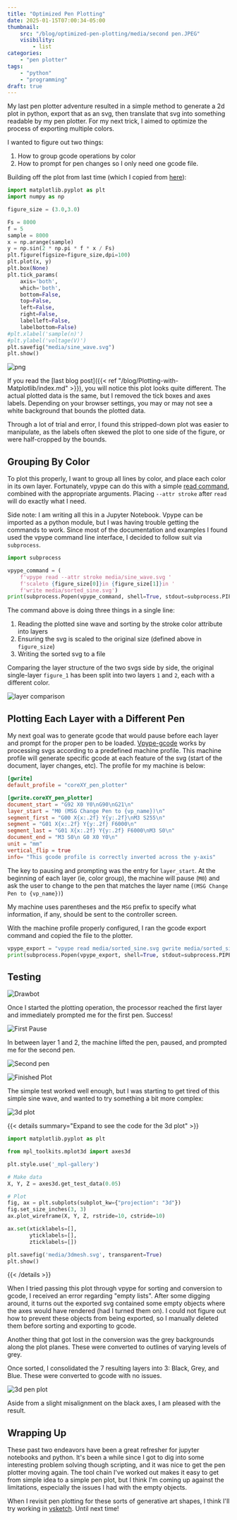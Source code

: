 ```yaml
---
title: "Optimized Pen Plotting"
date: 2025-01-15T07:00:34-05:00
thumbnail:
    src: "/blog/optimized-pen-plotting/media/second pen.JPEG"
    visibility:
        - list
categories:
    - "pen plotter"
tags:
    - "python"
    - "programming"
draft: true
---
```

My last pen plotter adventure resulted in a simple method to generate a 2d plot in python, export that as an svg, then translate that svg into something readable by my pen plotter. For my next trick, I aimed to optimize the process of exporting multiple colors.

<!--more-->

I wanted to figure out two things:
1. How to group gcode operations by color
2. How to prompt for pen changes so I only need one gcode file.

Building off the plot from last time (which I copied from [here](https://stackoverflow.com/questions/22566692/how-to-plot-graph-sine-wave)):

```python
import matplotlib.pyplot as plt
import numpy as np

figure_size = (3.0,3.0)

Fs = 8000
f = 5
sample = 8000
x = np.arange(sample)
y = np.sin(2 * np.pi * f * x / Fs)
plt.figure(figsize=figure_size,dpi=100)
plt.plot(x, y)
plt.box(None)
plt.tick_params(
    axis='both',
    which='both',
    bottom=False,
    top=False,
    left=False,
    right=False,
    labelleft=False,
    labelbottom=False)
#plt.xlabel('sample(n)')
#plt.ylabel('voltage(V)')
plt.savefig("media/sine_wave.svg")
plt.show()
```
    
![png](media/output_2_0.png#center)

If you read the [last blog post]({{< ref "/blog/Plotting-with-Matplotlib/index.md" >}}), you will notice this plot looks quite different. The actual plotted data is the same, but I removed the tick boxes and axes labels. Depending on your browser settings, you may or may not see a white background that bounds the plotted data.

Through a lot of trial and error, I found this stripped-down plot was easier to manipulate, as the labels often skewed the plot to one side of the figure, or were half-cropped by the bounds.

## Grouping By Color
To plot this properly, I want to group all lines by color, and place each color in its own layer. Fortunately, vpype can do this with a simple [read command](https://vpype.readthedocs.io/en/latest/reference.html#read), combined with the appropriate arguments. Placing `--attr stroke` after `read` will do exactly what I need.

Side note: I am writing all this in a Jupyter Notebook. Vpype can be imported as a python module, but I was having trouble getting the commands to work. Since most of the documentation and examples I found used the vpype command line interface, I decided to follow suit via `subprocess`.

```python
import subprocess

vpype_command = (
    f'vpype read --attr stroke media/sine_wave.svg '
    f'scaleto {figure_size[0]}in {figure_size[1]}in '
    f'write media/sorted_sine.svg')
print(subprocess.Popen(vpype_command, shell=True, stdout=subprocess.PIPE).stdout.read())
```

The command above is doing three things in a single line:
1. Reading the plotted sine wave and sorting by the stroke color attribute into layers
2. Ensuring the svg is scaled to the original size (defined above in `figure_size`)
3. Writing the sorted svg to a file

Comparing the layer structure of the two svgs side by side, the original single-layer `figure_1` has been split into two layers `1` and `2`, each with a different color.

![layer comparison](media/layer_comparison.png)

## Plotting Each Layer with a Different Pen
My next goal was to generate gcode that would pause before each layer and prompt for the proper pen to be loaded. [Vpype-gcode](https://github.com/plottertools/vpype-gcode) works by processing svgs according to a predefined machine profile. This machine profile will generate specific gcode at each feature of the svg (start of the document, layer changes, etc). The profile for my machine is below:

```TOML
[gwrite]
default_profile = "coreXY_pen_plotter"

[gwrite.coreXY_pen_plotter]
document_start = "G92 X0 Y0\nG90\nG21\n"
layer_start = "M0 (MSG Change Pen to {vp_name})\n"
segment_first = "G00 X{x:.2f} Y{y:.2f}\nM3 S255\n"
segment = "G01 X{x:.2f} Y{y:.2f} F6000\n"
segment_last = "G01 X{x:.2f} Y{y:.2f} F6000\nM3 S0\n"
document_end = "M3 S0\n G0 X0 Y0\n"
unit = "mm"
vertical_flip = true
info= "This gcode profile is correctly inverted across the y-axis"
```

The key to pausing and prompting was the entry for `layer_start`. At the beginning of each layer (ie, color group), the machine will pause (`M0`) and ask the user to change to the pen that matches the layer name (`(MSG Change Pen to {vp_name})`)

My machine uses parentheses and the `MSG` prefix to specify what information, if any, should be sent to the controller screen.

With the machine profile properly configured, I ran the gcode export command and copied the file to the plotter.

```python
vpype_export = "vpype read media/sorted_sine.svg gwrite media/sorted_sine.gcode"
print(subprocess.Popen(vpype_export, shell=True, stdout=subprocess.PIPE).stdout.read())
```

## Testing

![Drawbot](media/drawbot.JPEG)

Once I started the plotting operation, the processor reached the first layer and immediately prompted me for the first pen. Success!

![First Pause](media/First%20Pause.png#center)

In between layer 1 and 2, the machine lifted the pen, paused, and prompted me for the second pen.

![Second pen](media/second%20pen.JPEG)

![Finished Plot](media/finished%20plot.JPEG)

The simple test worked well enough, but I was starting to get tired of this simple sine wave, and wanted to try something a bit more complex:

![3d plot](media/output_13_0.png#center)

{{< details summary="Expand to see the code for the 3d plot" >}}
```python
import matplotlib.pyplot as plt

from mpl_toolkits.mplot3d import axes3d

plt.style.use('_mpl-gallery')

# Make data
X, Y, Z = axes3d.get_test_data(0.05)

# Plot
fig, ax = plt.subplots(subplot_kw={"projection": "3d"})
fig.set_size_inches(3, 3)
ax.plot_wireframe(X, Y, Z, rstride=10, cstride=10)

ax.set(xticklabels=[],
       yticklabels=[],
       zticklabels=[])

plt.savefig('media/3dmesh.svg', transparent=True)
plt.show()

```
{{< /details >}}

When I tried passing this plot through vpype for sorting and conversion to gcode, I received an error regarding "empty lists". After some digging around, it turns out the exported svg contained some empty objects where the axes would have rendered (had I turned them on). I could not figure out how to prevent these objects from being exported, so I manually deleted them before sorting and exporting to gcode.

Another thing that got lost in the conversion was the grey backgrounds along the plot planes. These were converted to outlines of varying levels of grey.

Once sorted, I consolidated the 7 resulting layers into 3: Black, Grey, and Blue. These were converted to gcode with no issues.

![3d pen plot](media/3d%20plot.JPEG)

Aside from a slight misalignment on the black axes, I am pleased with the result.

## Wrapping Up

These past two endeavors have been a great refresher for jupyter notebooks and python. It's been a while since I got to dig into some interesting problem solving though scripting, and it was nice to get the pen plotter moving again. The tool chain I've worked out makes it easy to get from simple idea to a simple pen plot, but I think I'm coming up against the limitations, especially the issues I had with the empty objects.

When I revisit pen plotting for these sorts of generative art shapes, I think I'll try working in [vsketch](https://vsketch.readthedocs.io/en/latest/index.html). Until next time!